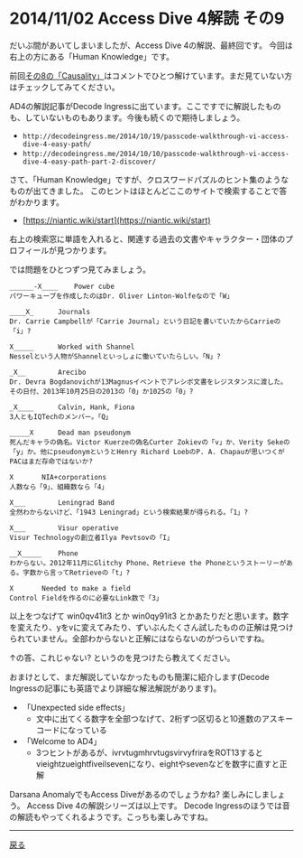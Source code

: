 # 2014/11/02 Access Dive 4解読 その9

だいぶ間があいてしまいましたが、Access Dive 4の解説、最終回です。
今回は右上の方にある「Human Knowledge」です。

前回[その8の「Causality」](./ad4_causality.md)はコメントでひとつ解けています。まだ見ていない方はチェックしてみてください。

AD4の解説記事がDecode Ingressに出ています。ここですでに解説したものも、していないものもあります。今後も続くので期待しましょう。
- `http://decodeingress.me/2014/10/19/passcode-walkthrough-vi-access-dive-4-easy-path/`
- `http://decodeingress.me/2014/10/10/passcode-walkthrough-vi-access-dive-4-easy-path-part-2-discover/`

さて、「Human Knowledge」ですが、クロスワードパズルのヒント集のようなものが出てきました。
このヒントはほとんどここのサイトで検索することで答がわかります。
- [https://niantic.wiki/start](https://niantic.wiki/start)

右上の検索窓に単語を入れると、関連する過去の文書やキャラクター・団体のプロフィールが見つかります。

では問題をひとつずつ見てみましょう。

```
______-X____	Power cube
パワーキューブを作成したのはDr. Oliver Linton-Wolfeなので「W」

____X_		Journals
Dr. Carrie Campbellが「Carrie Journal」という日記を書いていたからCarrieの「i」?

X_____		Worked with Shannel
Nesselという人物がShannelといっしょに働いていたらしい。「N」?

_X__		Arecibo
Dr. Devra Bogdanovichが13Magnusイベントでアレシボ文書をレジスタンスに渡した。
その日付、2013年10月25日の2013の「0」か1025の「0」?

_X____		Calvin, Hank, Fiona
3人ともIQTechのメンバー。「Q」

_____X		Dead man pseudonym
死んだキャラの偽名。Victor Kuerzeの偽名Curter Zokievの「v」か、Verity Sekeの「y」か。他にpseudonymというとHenry Richard LoebのP. A. Chapauが思いつくがPACはまだ存命ではないか?

X		NIA+corporations
人数なら「9」、組織数なら「4」

X___		Leningrad Band
全然わからないけど、「1943 Leningrad」という検索結果が得られる。「1」?

X___		Visur operative
Visur Technologyの創立者Ilya Pevtsovの「I」

__X_____	Phone
わからない。2012年11月にGlitchy Phone、Retrieve the Phoneというストーリーがある。字数から言ってRetrieveの「t」?

X		Needed to make a field
Control Fieldを作るのに必要なLink数で「3」
```

以上をつなげて win0qv41it3 とか win0qy91it3 とかあたりだと思います。数字を変えたり、yをvに変えてみたり、ずいぶんたくさん試したものの正解は見つけられていません。全部わからないと正解にはならないのがつらいですね。

↑の答、これじゃない? というのを見つけたら教えてください。

おまけとして、まだ解説していなかったものも簡潔に紹介します(Decode Ingressの記事にも英語でより詳細な解法解説があります)。

- 「Unexpected side effects」
    -  文中に出てくる数字を全部つなげて、2桁ずつ区切ると10進数のアスキーコードになっている
- 「Welcome to AD4」
    -  3つヒントがあるが、ivrvtugmhrvtugsvirvyfriraをROT13するとvieightzueightfiveilsevenになり、eightやsevenなどを数字に直すと正解

Darsana AnomalyでもAccess Diveがあるのでしょうかね? 楽しみにしましょう。
Access Dive 4の解説シリーズは以上です。
Decode Ingressのほうでは音の解読もやってくれるようです。こっちも楽しみですね。

----

[戻る](index.html)
